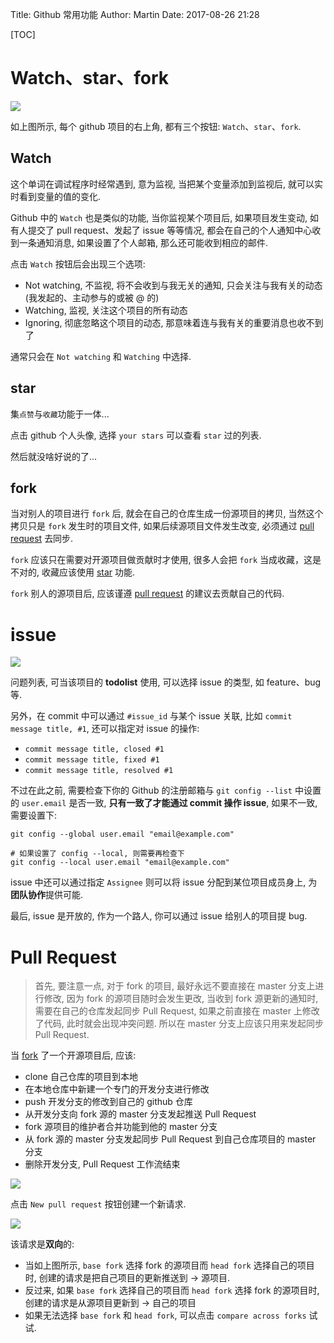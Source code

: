 Title: Github 常用功能
Author: Martin
Date: 2017-08-26 21:28

[TOC]

# Watch、star、fork
![](http://www.smallcpp.cn/static/images/github/watch.png)

如上图所示, 每个 github 项目的右上角, 都有三个按钮: `Watch`、`star`、`fork`.

## Watch
这个单词在调试程序时经常遇到, 意为监视, 当把某个变量添加到监视后, 就可以实时看到变量的值的变化.

Github 中的 `Watch` 也是类似的功能, 当你监视某个项目后, 如果项目发生变动, 如有人提交了 pull request、发起了 issue 等等情况, 都会在自己的个人通知中心收到一条通知消息, 如果设置了个人邮箱, 那么还可能收到相应的邮件.

点击 `Watch` 按钮后会出现三个选项:

- Not watching, 不监视, 将不会收到与我无关的通知, 只会关注与我有关的动态 (我发起的、主动参与的或被 @ 的)
- Watching, 监视, 关注这个项目的所有动态
- Ignoring, 彻底忽略这个项目的动态, 那意味着连与我有关的重要消息也收不到了

通常只会在 `Not watching` 和 `Watching` 中选择.

## star
集`点赞`与`收藏`功能于一体...

点击 github 个人头像, 选择 `your stars` 可以查看 `star` 过的列表.

然后就没啥好说的了...

## fork
当对别人的项目进行 `fork` 后, 就会在自己的仓库生成一份源项目的拷贝, 当然这个拷贝只是 `fork` 发生时的项目文件, 如果后续源项目文件发生改变, 必须通过 [pull request](http://www.smallcpp.cn/%E7%89%88%E6%9C%AC%E6%8E%A7%E5%88%B6/Github%20%E5%B8%B8%E7%94%A8%E5%8A%9F%E8%83%BD.html#pull-request) 去同步.

`fork` 应该只在需要对开源项目做贡献时才使用, 很多人会把 `fork` 当成收藏，这是不对的, 收藏应该使用 [star](http://www.smallcpp.cn/%E7%89%88%E6%9C%AC%E6%8E%A7%E5%88%B6/Github%20%E5%B8%B8%E7%94%A8%E5%8A%9F%E8%83%BD.html#star) 功能.

`fork` 别人的源项目后, 应该谨遵 [pull request](http://www.smallcpp.cn/%E7%89%88%E6%9C%AC%E6%8E%A7%E5%88%B6/Github%20%E5%B8%B8%E7%94%A8%E5%8A%9F%E8%83%BD.html#pull-request) 的建议去贡献自己的代码.

# issue
![](http://www.smallcpp.cn/static/images/github/issues.png)

问题列表, 可当该项目的 **todolist** 使用, 可以选择 issue 的类型, 如 feature、bug 等.

另外，在 commit 中可以通过 `#issue_id` 与某个 issue 关联, 比如 `commit message title, #1`, 还可以指定对 issue 的操作:

- `commit message title, closed #1`
- `commit message title, fixed #1`
- `commit message title, resolved #1`

不过在此之前, 需要检查下你的 Github 的注册邮箱与 `git config --list` 中设置的 `user.email` 是否一致, **只有一致了才能通过 commit 操作 issue**, 如果不一致, 需要设置下:

```
git config --global user.email "email@example.com"

# 如果设置了 config --local, 则需要再检查下
git config --local user.email "email@example.com"
```

issue 中还可以通过指定 `Assignee` 则可以将 issue 分配到某位项目成员身上, 为**团队协作**提供可能.

最后, issue 是开放的, 作为一个路人, 你可以通过 issue 给别人的项目提 bug.

# Pull Request
> 首先, 要注意一点, 对于 fork 的项目, 最好永远不要直接在 master 分支上进行修改, 因为 fork 的源项目随时会发生更改, 当收到 fork 源更新的通知时, 需要在自己的仓库发起同步 Pull Request, 如果之前直接在 master 上修改了代码, 此时就会出现冲突问题. 所以在 master 分支上应该只用来发起同步 Pull Request.

当 [fork](http://www.smallcpp.cn/%E7%89%88%E6%9C%AC%E6%8E%A7%E5%88%B6/Github%20%E5%B8%B8%E7%94%A8%E5%8A%9F%E8%83%BD.html#fork) 了一个开源项目后, 应该:

- clone 自己仓库的项目到本地
- 在本地仓库中新建一个专门的开发分支进行修改
- push 开发分支的修改到自己的 github 仓库
- 从开发分支向 fork 源的 master 分支发起推送 Pull Request
- fork 源项目的维护者合并功能到他的 master 分支
- 从 fork 源的 master 分支发起同步 Pull Request 到自己仓库项目的 master 分支
- 删除开发分支, Pull Request 工作流结束

![](http://www.smallcpp.cn/static/images/github/newrequest.png)

点击 `New pull request` 按钮创建一个新请求.

![](http://www.smallcpp.cn/static/images/github/comparing.png)

该请求是**双向**的:

- 当如上图所示, `base fork` 选择 fork 的源项目而 `head fork` 选择自己的项目时, 创建的请求是把自己项目的更新推送到 \-\> 源项目.
- 反过来, 如果 `base fork` 选择自己的项目而 `head fork` 选择 fork 的源项目时, 创建的请求是从源项目更新到 \-\> 自己的项目
- 如果无法选择 `base fork` 和 `head fork`, 可以点击 `compare across forks` 试试.
